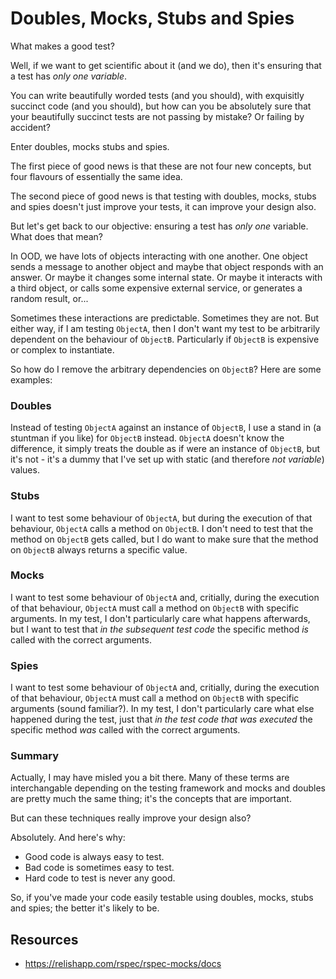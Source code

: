 Doubles, Mocks, Stubs and Spies
=======

What makes a good test?

Well, if we want to get scientific about it (and we do), then it's ensuring that a test has _only one variable_.

You can write beautifully worded tests (and you should), with exquisitly succinct code (and you should), but how can you be absolutely sure that your beautifully succinct tests are not passing by mistake?  Or failing by accident?

Enter doubles, mocks stubs and spies.

The first piece of good news is that these are not four new concepts, but four flavours of essentially the same idea.

The second piece of good news is that testing with doubles, mocks, stubs and spies doesn't just improve your tests, it can improve your design also.

But let's get back to our objective: ensuring a test has _only one_ variable.  What does that mean?

In OOD, we have lots of objects interacting with one another.  One object sends a message to another object and maybe that object responds with an answer.  Or maybe it changes some internal state.  Or maybe it interacts with a third object, or calls some expensive external service, or generates a random result, or...

Sometimes these interactions are predictable.  Sometimes they are not.  But either way, if I am testing `ObjectA`, then I don't want my test to be arbitrarily dependent on the behaviour of `ObjectB`.  Particularly if `ObjectB` is expensive or complex to instantiate.

So how do I remove the arbitrary dependencies on `ObjectB`?  Here are some examples:

### Doubles
Instead of testing `ObjectA` against an instance of `ObjectB`, I use a stand in (a stuntman if you like) for `ObjectB` instead.  `ObjectA` doesn't know the difference, it simply treats the double as if were an instance of `ObjectB`, but it's not - it's a dummy that I've set up with static (and therefore _not variable_) values.

### Stubs
I want to test some behaviour of `ObjectA`, but during the execution of that behaviour, `ObjectA` calls a method on `ObjectB`.  I don't need to test that the method on `ObjectB` gets called, but I do want to make sure that the method on `ObjectB` always returns a specific value.

### Mocks
I want to test some behaviour of `ObjectA` and, critially, during the execution of that behaviour, `ObjectA` must call a method on `ObjectB` with specific arguments.  In my test, I don't particularly care what happens afterwards, but I want to test that _in the subsequent test code_ the specific method _is_ called with the correct arguments.

### Spies
I want to test some behaviour of `ObjectA` and, critially, during the execution of that behaviour, `ObjectA` must call a method on `ObjectB` with specific arguments  (sound familiar?).  In my test, I don't particularly care what else happened during the test, just that _in the test code that was executed_ the specific method _was_ called with the correct arguments.

### Summary
Actually, I may have misled you a bit there.  Many of these terms are interchangable depending on the testing framework and mocks and doubles are pretty much the same thing; it's the concepts that are important.

But can these techniques really improve your design also?

Absolutely.  And here's why:

* Good code is always easy to test.
* Bad code is sometimes easy to test.
* Hard code to test is never any good.

So, if you've made your code easily testable using doubles, mocks, stubs and spies; the better it's likely to be.

Resources
---------

* https://relishapp.com/rspec/rspec-mocks/docs
